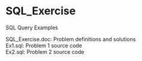 # SQL_Exercise
SQL Query Examples

SQL_Exercise.doc: Problem definitions and solutions<br />
Ex1.sql: Problem 1 source code<br />
Ex2.sql: Problem 2 source code
